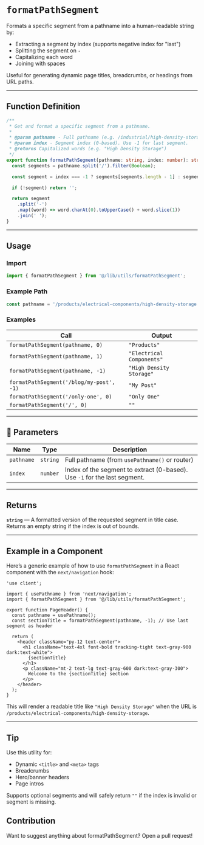 # `formatPathSegment`

Formats a specific segment from a pathname into a human-readable string by:

- Extracting a segment by index (supports negative index for "last")
- Splitting the segment on `-`
- Capitalizing each word
- Joining with spaces

Useful for generating dynamic page titles, breadcrumbs, or headings from URL paths.

---

## Function Definition

```ts
/**
 * Get and format a specific segment from a pathname.
 *
 * @param pathname - Full pathname (e.g. /industrial/high-density-storage)
 * @param index - Segment index (0-based). Use -1 for last segment.
 * @returns Capitalized words (e.g. "High Density Storage")
 */
export function formatPathSegment(pathname: string, index: number): string {
  const segments = pathname.split('/').filter(Boolean);

  const segment = index === -1 ? segments[segments.length - 1] : segments[index] || '';

  if (!segment) return '';

  return segment
    .split('-')
    .map((word) => word.charAt(0).toUpperCase() + word.slice(1))
    .join(' ');
}
```

---

## Usage

### Import

```ts
import { formatPathSegment } from '@/lib/utils/formatPathSegment';
```

### Example Path

```ts
const pathname = '/products/electrical-components/high-density-storage';
```

### Examples

| Call                                              | Output                    |
|---------------------------------------------------|---------------------------|
| `formatPathSegment(pathname, 0)`                  | `"Products"`              |
| `formatPathSegment(pathname, 1)`                  | `"Electrical Components"` |
| `formatPathSegment(pathname, -1)`                 | `"High Density Storage"`  |
| `formatPathSegment('/blog/my-post', -1)`          | `"My Post"`               |
| `formatPathSegment('/only-one', 0)`               | `"Only One"`              |
| `formatPathSegment('/', 0)`                       | `""`                      |

---

## 🔧 Parameters

| Name       | Type     | Description                                                                 |
|------------|----------|-----------------------------------------------------------------------------|
| `pathname` | `string` | Full pathname (from `usePathname()` or router)                              |
| `index`    | `number` | Index of the segment to extract (0-based). Use `-1` for the last segment.   |

---

## Returns

**`string`** — A formatted version of the requested segment in title case. Returns an empty string if the index is out of bounds.

---

## Example in a Component

Here’s a generic example of how to use `formatPathSegment` in a React component with the `next/navigation` hook:

```tsx
'use client';

import { usePathname } from 'next/navigation';
import { formatPathSegment } from '@/lib/utils/formatPathSegment';

export function PageHeader() {
  const pathname = usePathname();
  const sectionTitle = formatPathSegment(pathname, -1); // Use last segment as header

  return (
    <header className="py-12 text-center">
      <h1 className="text-4xl font-bold tracking-tight text-gray-900 dark:text-white">
        {sectionTitle}
      </h1>
      <p className="mt-2 text-lg text-gray-600 dark:text-gray-300">
        Welcome to the {sectionTitle} section
      </p>
    </header>
  );
}
```

This will render a readable title like `"High Density Storage"` when the URL is `/products/electrical-components/high-density-storage`.

---

## Tip

Use this utility for:

- Dynamic `<title>` and `<meta>` tags
- Breadcrumbs
- Hero/banner headers
- Page intros

Supports optional segments and will safely return `""` if the index is invalid or segment is missing.

## Contribution
Want to suggest anything about formatPathSegment? Open a pull request!
